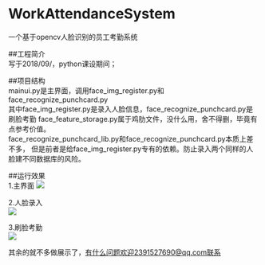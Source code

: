 # WorkAttendanceSystem    
一个基于opencv人脸识别的员工考勤系统    

##工程简介  
写于2018/09/，python课设期间；

##项目结构    
mainui.py是主界面，调用face_img_register.py和face_recognize_punchcard.py   
其中face_img_register.py是录入人脸信息，face_recognize_punchcard.py是刷脸考勤
face_feature_storage.py属于鸡肋文件，没什么用，舍不得删，毕竟有点参考价值。   
face_recognize_punchcard_lib.py和face_recognize_punchcard.py本质上差不多，
但是前者是给face_img_register.py专有的依赖。防止录入两个同样的人脸建不同数据库的风险。


##运行效果   
1.主界面
![](https://i.imgur.com/fNw0Mgj.png)

   


2.人脸录入   
![](https://i.imgur.com/Gg3hmBs.png)    


3.刷脸考勤  
![](https://i.imgur.com/ymz7nYV.png)


其余的就不多做展示了，有什么问题欢迎2391527690@qq.com联系
